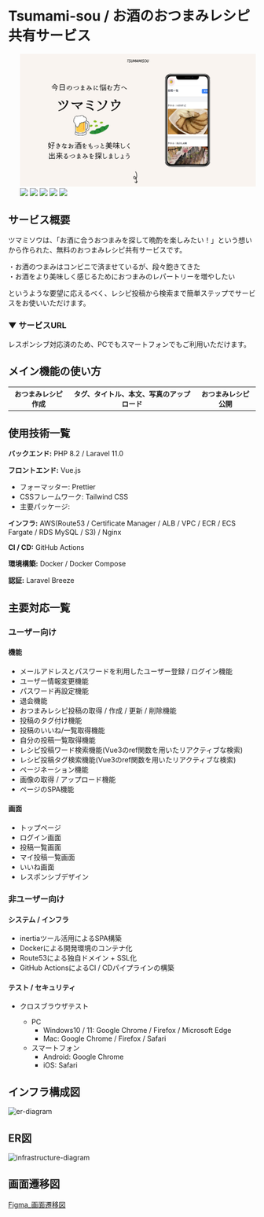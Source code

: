 # Tsumami-sou / お酒のおつまみレシピ共有サービス
<ul style="flex">
    <img src="public/images/readme.png" alt="readme" />
    <img src="https://img.shields.io/badge/-PHP-777BB4.svg?logo=php&style=plastic">
    <img src="https://img.shields.io/badge/-Laravel-E74430.svg?logo=laravel&style=plastic">
    <img src="https://img.shields.io/badge/-Vue.js-4FC08D.svg?logo=vue.js&style=plastic">
    <img src="https://img.shields.io/badge/-Docker-1488C6.svg?logo=docker&style=plastic">
    <img src="https://img.shields.io/badge/-Amazon%20AWS-232F3E.svg?logo=amazon-aws&style=plastic">
</ul>

## サービス概要

ツマミソウは、「お酒に合うおつまみを探して晩酌を楽しみたい！」という想いから作られた、無料のおつまみレシピ共有サービスです。

・お酒のつまみはコンビニで済ませているが、段々飽きてきた<br>
・お酒をより美味しく感じるためにおつまみのレパートリーを増やしたい

というような要望に応えるべく、レシピ投稿から検索まで簡単ステップでサービスをお使いいただけます。

### ▼ サービスURL



レスポンシブ対応済のため、PCでもスマートフォンでもご利用いただけます。

## メイン機能の使い方

<table>
  <tr>
     <th style="text-align: center">おつまみレシピ作成</th>
    <th style="text-align: center">タグ、タイトル、本文、写真のアップロード</th>
    <th style="text-align: center">おつまみレシピ公開</th>
  </tr>
<!--   <tr>
    <td><img src="https://raw.githubusercontent.com/frontend-sou/portfolio/public/images/readme.png" alt="旅行プラン作成" />まずは、旅行プラン作成ボタンを押して、各旅行情報を記入後に作成ボタンを押す。</td>
    <td><img src="https://raw.githubusercontent.com/keynyaan/hayabusatrip-frontend/main/public/images/demo/add-spot.gif" alt="旅行スポット追加" />次に、スポット追加ボタンを押して、各スポット情報を記入後に追加ボタンを押す。</td>
    <td><img src="https://raw.githubusercontent.com/keynyaan/hayabusatrip-frontend/main/public/images/demo/publish-settings.gif" alt="旅行プラン公開" />最後に、三点リーダーから公開状態の変更ボタンを押して、公開に変更したら完了！</td>
  </tr> -->
</table>

## 使用技術一覧

**バックエンド:** PHP 8.2 / Laravel 11.0

**フロントエンド:** Vue.js
- フォーマッター: Prettier
- CSSフレームワーク: Tailwind CSS
- 主要パッケージ: 

**インフラ:** AWS(Route53 / Certificate Manager / ALB / VPC / ECR / ECS Fargate / RDS MySQL / S3) / Nginx 

**CI / CD:** GitHub Actions

**環境構築:** Docker / Docker Compose

**認証:** Laravel Breeze

## 主要対応一覧

### ユーザー向け

#### 機能

- メールアドレスとパスワードを利用したユーザー登録 / ログイン機能
- ユーザー情報変更機能
- パスワード再設定機能
- 退会機能
- おつまみレシピ投稿の取得 / 作成 / 更新 / 削除機能
- 投稿のタグ付け機能
- 投稿のいいね/一覧取得機能
- 自分の投稿一覧取得機能
- レシピ投稿ワード検索機能(Vue3のref関数を用いたリアクティブな検索)
- レシピ投稿タグ検索機能(Vue3のref関数を用いたリアクティブな検索)
- ページネーション機能
- 画像の取得 / アップロード機能
- ページのSPA機能

#### 画面

- トップページ
- ログイン画面
- 投稿一覧画面
- マイ投稿一覧画面
- いいね画面
- レスポンシブデザイン

### 非ユーザー向け

#### システム / インフラ

- inertiaツール活用によるSPA構築
- Dockerによる開発環境のコンテナ化
- Route53による独自ドメイン + SSL化
- GitHub ActionsによるCI / CDパイプラインの構築

#### テスト / セキュリティ

- クロスブラウザテスト

  - PC
    - Windows10 / 11: Google Chrome / Firefox / Microsoft Edge
    - Mac: Google Chrome / Firefox / Safari
  - スマートフォン
    - Android: Google Chrome
    - iOS: Safari

## インフラ構成図

![er-diagram](https://raw.githubusercontent.com/keynyaan/hayabusatrip-frontend/main/public/images/diagrams/er-diagram.png)

## ER図

![infrastructure-diagram](https://raw.githubusercontent.com/frontend-sou/portfolio/draw.io)


## 画面遷移図

[Figma\_画面遷移図](https://www.figma.com/file/1OgxVeGaDw9riHGzxyGoLG/%E7%94%BB%E9%9D%A2%E9%81%B7%E7%A7%BB%E5%9B%B3_HayabusaTrip?type=design&node-id=0-1&mode=design)

